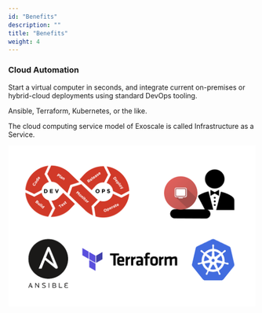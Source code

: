 ```yaml
---
id: "Benefits"
description: ""
title: "Benefits"
weight: 4
---
```



### **Cloud Automation**

Start a virtual computer in seconds, and integrate current on-premises or hybrid-cloud deployments using standard DevOps tooling.

Ansible, Terraform, Kubernetes, or the like.

The cloud computing service model of Exoscale is called Infrastructure as a Service.

![cloud-auto](cloud-auto.png)